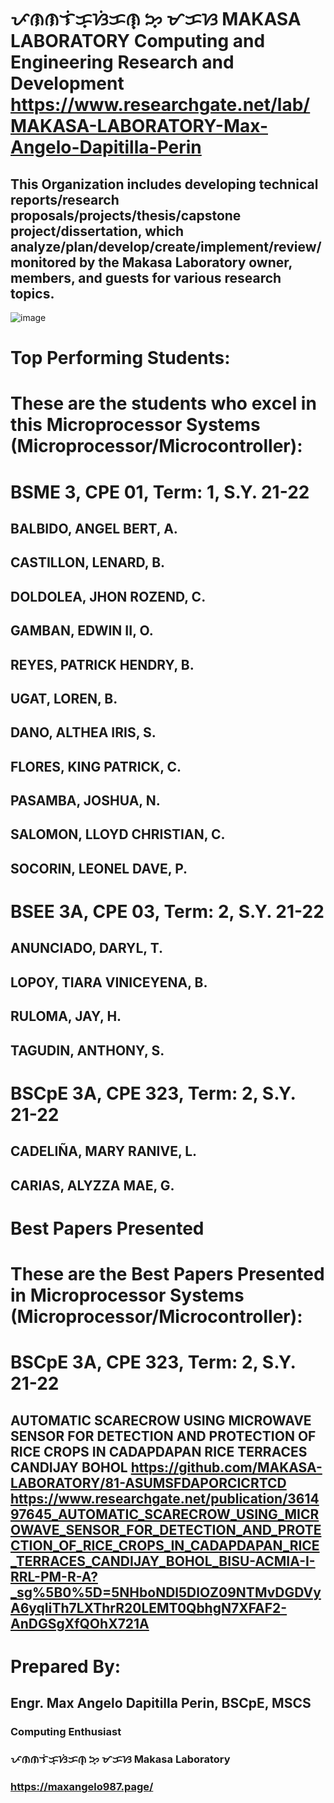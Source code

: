 # ᜉᜈᜈᜎᜒᜃ᜔ᜐᜒᜃᜈ᜔ ᜅ᜔ ᜋᜃᜐ MAKASA LABORATORY Computing and Engineering Research and Development https://www.researchgate.net/lab/MAKASA-LABORATORY-Max-Angelo-Dapitilla-Perin
## This Organization includes developing technical reports/research proposals/projects/thesis/capstone project/dissertation, which analyze/plan/develop/create/implement/review/monitored by the Makasa Laboratory owner, members, and guests for various research topics.
![image](https://user-images.githubusercontent.com/10474143/164570380-528f5ff9-416c-4981-8b1e-dd496d996a49.png)
#
#
# Top Performing Students:
# These are the students who excel in this Microprocessor Systems (Microprocessor/Microcontroller):
# **BSME 3, CPE 01, Term: 1, S.Y. 21-22**
## BALBIDO, ANGEL BERT, A.
## CASTILLON, LENARD, B.
## DOLDOLEA, JHON ROZEND, C.
## GAMBAN, EDWIN II, O.
## REYES, PATRICK HENDRY, B.
## UGAT, LOREN, B.
## DANO, ALTHEA IRIS, S.
## FLORES, KING PATRICK, C.
## PASAMBA, JOSHUA, N.
## SALOMON, LLOYD CHRISTIAN, C.
## SOCORIN, LEONEL DAVE, P.
# BSEE 3A, CPE 03, Term: 2, S.Y. 21-22 
## ANUNCIADO, DARYL, T.
## LOPOY, TIARA VINICEYENA, B.
## RULOMA, JAY, H.
## TAGUDIN, ANTHONY, S.
# BSCpE 3A, CPE 323, Term: 2, S.Y. 21-22 
## CADELIÑA, MARY RANIVE, L.
## CARIAS, ALYZZA MAE, G.
#
#
# Best Papers Presented
# These are the Best Papers Presented in Microprocessor Systems (Microprocessor/Microcontroller):

# BSCpE 3A, CPE 323, Term: 2, S.Y. 21-22 
## AUTOMATIC SCARECROW USING MICROWAVE SENSOR FOR DETECTION AND PROTECTION OF RICE CROPS IN CADAPDAPAN RICE TERRACES CANDIJAY BOHOL https://github.com/MAKASA-LABORATORY/81-ASUMSFDAPORCICRTCD https://www.researchgate.net/publication/361497645_AUTOMATIC_SCARECROW_USING_MICROWAVE_SENSOR_FOR_DETECTION_AND_PROTECTION_OF_RICE_CROPS_IN_CADAPDAPAN_RICE_TERRACES_CANDIJAY_BOHOL_BISU-ACMIA-I-RRL-PM-R-A?_sg%5B0%5D=5NHboNDl5DlOZ09NTMvDGDVyA6yqIiTh7LXThrR20LEMT0QbhgN7XFAF2-AnDGSgXfQOhX721A
#
#
# Prepared By:
## Engr. Max Angelo Dapitilla Perin, BSCpE, MSCS
### Computing Enthusiast
### ᜉᜈᜈᜎᜒᜃ᜔ᜐᜒᜃᜈ᜔ ᜅ᜔ ᜋᜃᜐ Makasa Laboratory
### https://maxangelo987.page/
